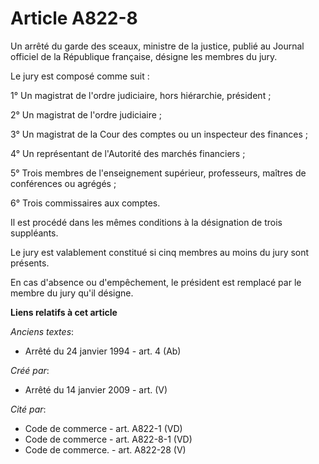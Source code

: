 # Article A822-8

Un arrêté du garde des sceaux, ministre de la justice, publié au Journal officiel de la République française, désigne les
membres du jury.

Le jury est composé comme suit :

1° Un magistrat de l'ordre judiciaire, hors hiérarchie, président ;

2° Un magistrat de l'ordre judiciaire ;

3° Un magistrat de la Cour des comptes ou un inspecteur des finances ;

4° Un représentant de l'Autorité des marchés financiers ;

5° Trois membres de l'enseignement supérieur, professeurs, maîtres de conférences ou agrégés ;

6° Trois commissaires aux comptes.

Il est procédé dans les mêmes conditions à la désignation de trois suppléants.

Le jury est valablement constitué si cinq membres au moins du jury sont présents.

En cas d'absence ou d'empêchement, le président est remplacé par le membre du jury qu'il désigne.

**Liens relatifs à cet article**

_Anciens textes_:

  - Arrêté du 24 janvier 1994 - art. 4 (Ab)

_Créé par_:

  - Arrêté du 14 janvier 2009 - art. (V)

_Cité par_:

  - Code de commerce - art. A822-1 (VD)
  - Code de commerce - art. A822-8-1 (VD)
  - Code de commerce. - art. A822-28 (V)
